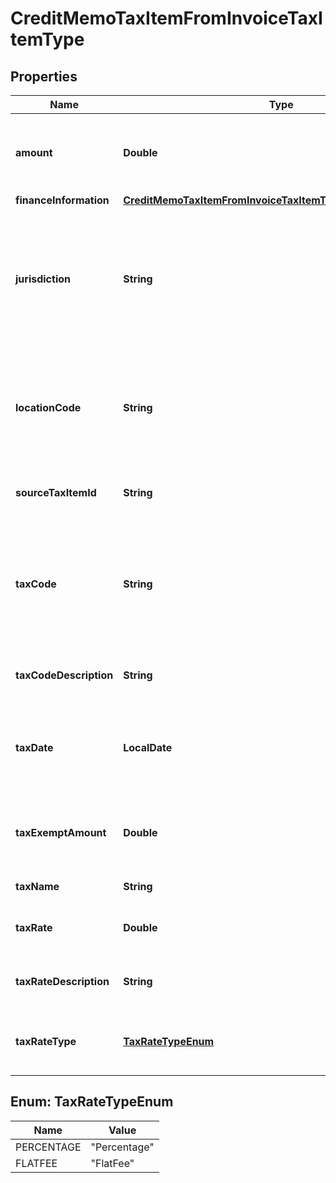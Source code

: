 

# CreditMemoTaxItemFromInvoiceTaxItemType


## Properties

| Name | Type | Description | Notes |
|------------ | ------------- | ------------- | -------------|
|**amount** | **Double** | The amount of the credit memo taxation item.  |  [optional] |
|**financeInformation** | [**CreditMemoTaxItemFromInvoiceTaxItemTypeFinanceInformation**](CreditMemoTaxItemFromInvoiceTaxItemTypeFinanceInformation.md) |  |  [optional] |
|**jurisdiction** | **String** | The jurisdiction that applies the tax or VAT. This value is typically a state, province, county, or city.   |  [optional] |
|**locationCode** | **String** | The identifier for the location based on the value of the &#x60;taxCode&#x60; field.  |  [optional] |
|**sourceTaxItemId** | **String** | The ID of the source taxation item.  |  [optional] |
|**taxCode** | **String** | The tax code identifies which tax rules and tax rates to apply to a specific credit memo.   |  [optional] |
|**taxCodeDescription** | **String** | The description of the tax code.  |  [optional] |
|**taxDate** | **LocalDate** | The date that the tax is applied to the credit memo, in &#x60;yyyy-mm-dd&#x60; format.  |  [optional] |
|**taxExemptAmount** | **Double** | The calculated tax amount excluded due to the exemption.  |  [optional] |
|**taxName** | **String** | The name of taxation.  |  [optional] |
|**taxRate** | **Double** | The tax rate applied to the credit memo.  |  [optional] |
|**taxRateDescription** | **String** | The description of the tax rate.   |  [optional] |
|**taxRateType** | [**TaxRateTypeEnum**](#TaxRateTypeEnum) | The type of the tax rate applied to the credit memo.   |  [optional] |



## Enum: TaxRateTypeEnum

| Name | Value |
|---- | -----|
| PERCENTAGE | &quot;Percentage&quot; |
| FLATFEE | &quot;FlatFee&quot; |



